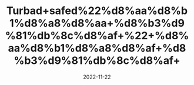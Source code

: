 ---
title: 'Turbad+safed%22%d8%aa%d8%b1%d8%a8%d8%aa+%d8%b3%d9%81%db%8c%d8%af+%22+%d8%aa%d8%b1%d8%a8%d8%af+%d8%b3%d9%81%db%8c%d8%af+'
date: '2022-11-22' 
metatag: '' 
inventory: '0' 
draft: false 
# meta description 
shortDescripton: ''
description: 'Herbs+%d8%ac%da%91%db%8c+%d8%a8%d9%88%d9%b9%db%8c'
longdescription: ''
tags: ''
brand: ''
subCategory: ''
unit: '50 gm-Pk'
sellCount: '0'
featured: True
# product Price
price: '50.0'
# Product Short Description
shortDescription: ''
productID: '909AE4AD-A847-ED11-996A-005056B3A416'
type: 'products'
category: 'Herbs+%d8%ac%da%91%db%8c+%d8%a8%d9%88%d9%b9%db%8c' 
thumnailproduct: 'https://eraconnect.blob.core.windows.net/product-images/aminsaddiquidawakhana/a22918eb-8c48-4fe7-9341-36d288a6ad3c.webp' 
images:
  - image: 'https://eraconnect.blob.core.windows.net/product-images/aminsaddiquidawakhana/a22918eb-8c48-4fe7-9341-36d288a6ad3c.webp'  
Variants:
---